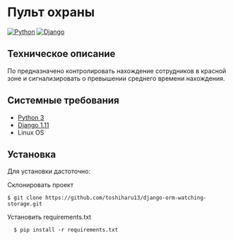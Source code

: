 # Пульт охраны
 
[![Python](https://img.shields.io/badge/-Python-464646?style=flat-square&logo=Python)](https://www.python.org/)
[![Django](https://img.shields.io/badge/-Django-464646?style=flat-square&logo=Django)](https://www.djangoproject.com/)

## Техническое описание
По предназначено контролировать нахождение сотрудников в красной зоне
и сигнализировать о превышении среднего времени нахождения.

## Системные требования
- [Python 3](https://www.python.org/)
- [Django 1.11](https://www.djangoproject.com/)
- Linux OS


##  Установка
Для установки дастоточно:

Cклонировать проект

    $ git clone https://github.com/toshiharu13/django-orm-watching-storage.git

Установить requirements.txt

      $ pip install -r requirements.txt
